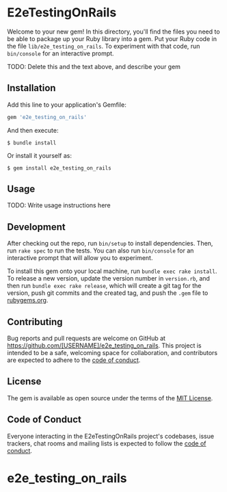 # E2eTestingOnRails

Welcome to your new gem! In this directory, you'll find the files you need to be able to package up your Ruby library into a gem. Put your Ruby code in the file `lib/e2e_testing_on_rails`. To experiment with that code, run `bin/console` for an interactive prompt.

TODO: Delete this and the text above, and describe your gem

## Installation

Add this line to your application's Gemfile:

```ruby
gem 'e2e_testing_on_rails'
```

And then execute:

    $ bundle install

Or install it yourself as:

    $ gem install e2e_testing_on_rails

## Usage

TODO: Write usage instructions here

## Development

After checking out the repo, run `bin/setup` to install dependencies. Then, run `rake spec` to run the tests. You can also run `bin/console` for an interactive prompt that will allow you to experiment.

To install this gem onto your local machine, run `bundle exec rake install`. To release a new version, update the version number in `version.rb`, and then run `bundle exec rake release`, which will create a git tag for the version, push git commits and the created tag, and push the `.gem` file to [rubygems.org](https://rubygems.org).

## Contributing

Bug reports and pull requests are welcome on GitHub at https://github.com/[USERNAME]/e2e_testing_on_rails. This project is intended to be a safe, welcoming space for collaboration, and contributors are expected to adhere to the [code of conduct](https://github.com/[USERNAME]/e2e_testing_on_rails/blob/master/CODE_OF_CONDUCT.md).

## License

The gem is available as open source under the terms of the [MIT License](https://opensource.org/licenses/MIT).

## Code of Conduct

Everyone interacting in the E2eTestingOnRails project's codebases, issue trackers, chat rooms and mailing lists is expected to follow the [code of conduct](https://github.com/[USERNAME]/e2e_testing_on_rails/blob/master/CODE_OF_CONDUCT.md).
# e2e_testing_on_rails
